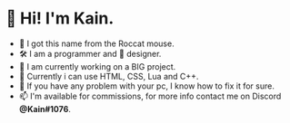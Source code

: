 # 👋 Hi! I'm Kain.
- 🌱 I got this name from the Roccat mouse. 
- 🛠️ I am a programmer and 🎨 designer.
- 👀 I am currently working on a BIG project. 
- 🌱 Currently i can use HTML, CSS, Lua and C++.
- 💞️ If you have any problem with your pc, I know how to fix it for sure.
- 📫 I'm available for commissions, for more info contact me on Discord **@Kain#1076**.
